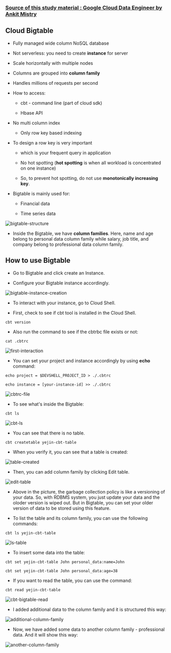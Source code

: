 ### [Source of this study material : Google Cloud Data Engineer by Ankit Mistry](https://www.udemy.com/course/google-cloud-gcp-professional-data-engineer-certification/)


## Cloud Bigtable

- Fully managed wide column NoSQL database

- Not serverless: you need to create **instance** for server

- Scale horizontally with multiple nodes

- Columns are grouped into **column family**

- Handles millions of requests per second

- How to access:

  - cbt - command line (part of cloud sdk)

  - Hbase API

- No multi column index

  - Only row key based indexing

- To design a row key is very important

  - which is your frequent query in application

  - No hot spotting (**hot spotting** is when all workload is concentrated on one instance)

  - So, to prevent hot spotting, do not use **monotonically increasing key**.

- Bigtable is mainly used for:

  - Financial data

  - Time series data 


![bigtable-structure](/GCP_pictures/Study-logs/bigtable-structure/bigtable-structure.PNG "Bigtable structure")



- Inside the Bigtable, we have **column families**. Here, name and age belong to personal data column family while salary, job title, and company belong to professional data column family.



## How to use Bigtable

- Go to Bigtable and click create an Instance.

- Configure your Bigtable instance accordingly.


![bigtable-instance-creation](/GCP_pictures/Study-logs/bigtable-structure/cbt-instance-creation.PNG "CBT instance creation")


- To interact with your instance, go to Cloud Shell.


- First, check to see if cbt tool is installed in the Cloud Shell.


```
cbt version
```


- Also run the command to see if the cbtrbc file exists or not:


```
cat .cbtrc
```


![first-interaction](/GCP_pictures/Study-logs/bigtable-structure/first-interaction.PNG "First interaction with Bigtable")


- You can set your project and instance accordingly by using **echo** command:


```
echo project = $DEVSHELL_PROJECT_ID > ./.cbtrc
```

```
echo instance = [your-instance-id] >> ./.cbtrc
```


![cbtrc-file](/GCP_pictures/Study-logs/bigtable-structure/cbtrc-file.PNG "CBTRC file configuration")



- To see what's inside the Bigtable:


```
cbt ls
```


![cbt-ls](/GCP_pictures/Study-logs/bigtable-structure/cbt-ls.PNG "CBT ls command")



- You can see that there is no table.


```
cbt createtable yejin-cbt-table
```


- When you verify it, you can see that a table is created:


![table-created](/GCP_pictures/Study-logs/bigtable-structure/table-created.PNG "Table created")


- Then, you can add column family by clicking Edit table.


![edit-table](/GCP_pictures/Study-logs/bigtable-structure/bigtable-add-column.PNG "Edit table")


- Above in the picture, the garbage collection policy is like a versioning of your data. So, with RDBMS system, you just update your data and the oloder version is wiped out. But in Bigtable, you can set your older version of data to be stored using this feature.


- To list the table and its column family, you can use the following commands:


```
cbt ls yejin-cbt-table
```

![ls-table](/GCP_pictures/Study-logs/bigtable-structure/cbt-ls-table.PNG "List your Bigtable columns")


- To insert some data into the table:


```
cbt set yejin-cbt-table John personal_data:name=John
```

```
cbt set yejin-cbt-table John personal_data:age=38
```

- If you want to read the table, you can use the command:


```
cbt read yejin-cbt-table
```

![cbt-bigtable-read](/GCP_pictures/Study-logs/bigtable-structure/cbt-bigtable-read.PNG "Table read")


- I added additional data to the column family and it is structured this way:


![additional-column-family](/GCP_pictures/Study-logs/bigtable-structure/additional-column-family.PNG "Additional data to the column family")


- Now, we have added some data to another column family - professional data. And it will show this way:


![another-column-family](/GCP_pictures/Study-logs/bigtable-structure/another-column-family-addition.PNG "Another column family data addition")

